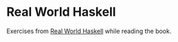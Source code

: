 # Real World Haskell

Exercises from [Real World Haskell](http://book.realworldhaskell.org/read/) while reading the book.
